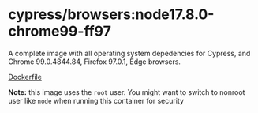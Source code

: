 <!--
WARNING: this file was autogenerated by generate-browser-image.js using

    yarn add:browser -- 17.8.0 --chrome=99.0.4844.84 --firefox=97.0.1
-->

# cypress/browsers:node17.8.0-chrome99-ff97

A complete image with all operating system depedencies for Cypress, and Chrome 99.0.4844.84, Firefox 97.0.1, Edge  browsers.

[Dockerfile](Dockerfile)

**Note:** this image uses the `root` user. You might want to switch to nonroot user like `node` when running this container for security
